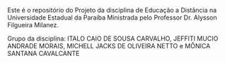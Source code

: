 Este é o repositório do Projeto da disciplina de Educação a Distância na Universidade Estadual da Paraíba
Ministrada pelo Professor Dr. Alysson Filgueira Milanez.

Grupo da disciplina: 
ITALO CAIO DE SOUSA CARVALHO,
JEFFITI MUCIO ANDRADE MORAIS,
MICHELL JACKS DE OLIVEIRA NETTO e
MÔNICA SANTANA CAVALCANTE 
